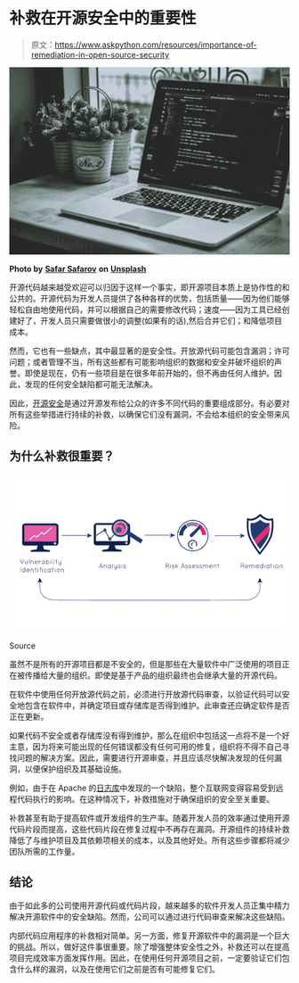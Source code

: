 # 补救在开源安全中的重要性

> 原文：<https://www.askpython.com/resources/importance-of-remediation-in-open-source-security>

![Open Source Security](img/e4300cc55f463ff7edbde7f0bc0915ef.png)

**Photo by** [**Safar Safarov**](https://unsplash.com/@safarslife?utm_source=unsplash&utm_medium=referral&utm_content=creditCopyText) **on** [**Unsplash**](https://unsplash.com/s/photos/coding?utm_source=unsplash&utm_medium=referral&utm_content=creditCopyText)

开源代码越来越受欢迎可以归因于这样一个事实，即开源项目本质上是协作性的和公共的。开源代码为开发人员提供了各种各样的优势，包括质量——因为他们能够轻松自由地使用代码，并可以根据自己的需要修改代码；速度——因为工具已经创建好了，开发人员只需要做很小的调整(如果有的话),然后合并它们；和降低项目成本。

然而，它也有一些缺点，其中最显著的是安全性。开放源代码可能包含漏洞；许可问题；或者管理不当，所有这些都有可能影响组织的数据和安全并破坏组织的声誉。即使是现在，仍有一些项目是在很多年前开始的，但不再由任何人维护。因此，发现的任何安全缺陷都可能无法解决。

因此，[开源安全](https://www.mend.io/open-source-security/)是通过开源发布给公众的许多不同代码的重要组成部分。有必要对所有这些举措进行持续的补救，以确保它们没有漏洞，不会给本组织的安全带来风险。

## **为什么补救很重要？**

![Remediation Process](img/7ea8ee8f12eb464f21852b9fe1f64989.png)

Source

虽然不是所有的开源项目都是不安全的，但是那些在大量软件中广泛使用的项目正在被传播给大量的组织。即使是基于产品的组织最终也会继承大量的开源代码。

在软件中使用任何开放源代码之前，必须进行开放源代码审查，以验证代码可以安全地包含在软件中，并确定项目或存储库是否得到维护。此审查还应确定软件是否正在更新。

如果代码不安全或者存储库没有得到维护，那么在组织中包括这一点将不是一个好主意，因为将来可能出现的任何错误都没有任何可用的修复，组织将不得不自己寻找问题的解决方案。因此，需要进行开源审查，并且应该尽快解决发现的任何漏洞，以便保护组织及其基础设施。

例如，由于在 Apache 的[日志库](https://logging.apache.org/log4j/2.x/security.html)中发现的一个缺陷，整个互联网变得容易受到远程代码执行的影响。在这种情况下，补救措施对于确保组织的安全至关重要。

补救甚至有助于提高软件或开发组件的生产率。随着开发人员的效率通过使用开源代码片段而提高，这些代码片段在修复过程中不再存在漏洞。开源组件的持续补救降低了与维护项目及其依赖项相关的成本，以及其他好处。所有这些步骤都将减少团队所需的工作量。

## **结论**

由于如此多的公司使用开源代码或代码片段，越来越多的软件开发人员正集中精力解决开源软件中的安全缺陷。然而，公司可以通过进行代码审查来解决这些缺陷。

内部代码应用程序的补救相对简单。另一方面，修复开源软件中的漏洞是一个巨大的挑战。所以，做好这件事很重要。除了增强整体安全性之外，补救还可以在提高项目完成效率方面发挥作用。因此，在使用任何开源项目之前，一定要验证它们包含什么样的漏洞，以及在使用它们之前是否有可能修复它们。